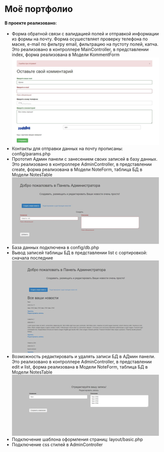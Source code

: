 <h1>Моё портфолио</h1>

<h4>В проекте реализовано:</h4>

<ul> 
<li>Форма обратной связи с валидацией полей и отправкой информации из формы на почту. Форма осушествляет проверку телефона по маске, e-mail по фильтру email, фильтрацию на пустоту полей, капча. Это реализовано в контроллере MainController, в представлении index, форма реализована в Модели KommentForm   </li>
<img src="images/Form.JPG" alt="main/index">

<li>Контакты для отправки данных на почту прописаны: config/params.php</li>
<li>Прототип Админ панели с занесением своих записей в базу данных. Это реализовано в контроллере AdminController, в представлении create, форма реализована в Модели NoteForm, таблица БД в Модели NotesTable </li>
<img src="images/Create.JPG" alt="admin/create">

<li>База данных подключена в config/db.php</li>
<li>Вывод записей таблицы БД в представлении list с сортировкой: сначала последние</li>
<img src="images/List.JPG" alt="admin/create">

<li>Возможность редактировать и удалять записи БД в АДмин панели. Это реализовано в контроллере AdminController, в представлении edit и list, форма реализована в Модели NoteForm, таблица БД в Модели NotesTable</li>
<img src="images/Edit.JPG" alt="admin/create">

<li>Подключение шаблона оформления страниц: layout/basic.php</li>
<li>Подключение css стилей в AdminController</li>
</ul>